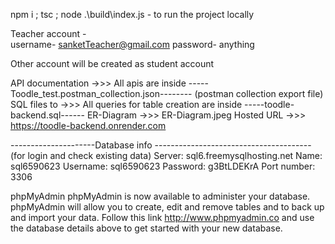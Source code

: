 npm i ; tsc ; node .\build\index.js    - to run the project locally

Teacher account  -  
    username- sanketTeacher@gmail.com
    password- anything

Other account will be created as student account

API documentation  ->>> All apis are inside -----Toodle_test.postman_collection.json-------- (postman collection export file)
SQL files to       ->>> All queries for table creation are inside -----toodle-backend.sql------
ER-Diagram         ->>> ER-Diagram.jpeg
Hosted URL         ->>> https://toodle-backend.onrender.com

---------------------Database info --------------------------------------- (for login and check existing data)
Server: sql6.freemysqlhosting.net
Name: sql6590623
Username: sql6590623
Password: g3BtLDEKrA
Port number: 3306

phpMyAdmin
phpMyAdmin is now available to administer your database. phpMyAdmin will allow you to create, edit and remove tables and to back up and import your data. Follow this link http://www.phpmyadmin.co and use the database details above to get started with your new database.

